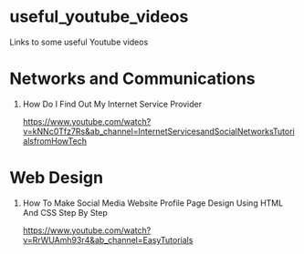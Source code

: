 # useful_youtube_videos
Links to some useful Youtube videos

# Networks and Communications
1. How Do I Find Out My Internet Service Provider

    https://www.youtube.com/watch?v=kNNc0Tfz7Rs&ab_channel=InternetServicesandSocialNetworksTutorialsfromHowTech
    
# Web Design 
1. How To Make Social Media Website Profile Page Design Using HTML And CSS Step By Step

   https://www.youtube.com/watch?v=RrWUAmh93r4&ab_channel=EasyTutorials    
